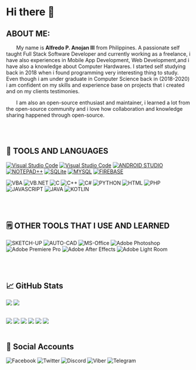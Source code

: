 # Hi there 👋
  
## ABOUT ME:
&nbsp;&nbsp;&nbsp;&nbsp;&nbsp;&nbsp; My name is **Alfredo P. Anojan III** from Philippines. A passionate self taught Full Stack Software Developer and currently working as a freelance, i have also experiences in Mobile App Development, Web Development,and i have also a knowledge about Computer Hardwares. I started self studying back in 2018 when i found programming very interesting thing to study.  Even though i am under graduate in Computer Science back in (2018-2020) i am confident on my skills and experience base on projects that i created and on my clients testimonies.

&nbsp;&nbsp;&nbsp;&nbsp;&nbsp;&nbsp; I am also an open-source enthusiast and maintainer, i learned a lot from the open-source community and i love how collaboration and knowledge sharing happened through open-source.

<br />
<br />

## 🔧 TOOLS AND LANGUAGES
[![Visual Studio Code](https://img.shields.io/badge/Visual_Studio_Code-505050?style=for-the-badge&logo=visual-studio-code&logoColor=ffffff)](https://code.visualstudio.com/)
[![Visual Studio Code](https://img.shields.io/badge/Visual_Studio-505050?style=for-the-badge&logo=visual-studio&logoColor=ffffff)](https://visualstudio.microsoft.com/)
[![ANDROID STUDIO](https://img.shields.io/badge/ANDROID_STUDIO-505050?style=for-the-badge&logo=android-studio&logoColor=ffffff)](https://developer.android.com/studio?gclid=Cj0KCQiAjbagBhD3ARIsANRrqEswSmsPOtJ7pdkuC6hcdUzZ15fDo6j4jzmbiebAW-kw_9uAwlQTSP0aAkK6EALw_wcB&gclsrc=aw.ds)
[![NOTEPAD++](https://img.shields.io/badge/NOTEPAD%2B%2B-505050?style=for-the-badge&logo=notepad%2B%2B&logoColor=ffffff)](https://notepad-plus-plus.org/downloads/)
[![SQLite](https://img.shields.io/badge/SQLite-505050?style=for-the-badge&logo=sqlite&logoColor=ffffff)](https://www.sqlite.org/index.html)
[![MYSQL](https://img.shields.io/badge/MYSQL-505050?style=for-the-badge&logo=mysql&logoColor=ffffff)](https://www.mysql.com/)
[![FIREBASE](https://img.shields.io/badge/FIREBASE-505050?style=for-the-badge&logo=firebase&logoColor=ffffff)](https://firebase.google.com/)

![VBA](https://img.shields.io/badge/VBA-505050?style=for-the-badge)
![VB.NET](https://img.shields.io/badge/VB.NET-505050?style=for-the-badge)
![C](https://img.shields.io/badge/C-505050?style=for-the-badge&logo=C&logoColor=ffffff)
![C++](https://img.shields.io/badge/C%2B%2B-505050?style=for-the-badge&logo=c%2B%2B&logoColor=ffffff)
![C#](https://img.shields.io/badge/C%23-505050?style=for-the-badge&logo=csharp&logoColor=ffffff)
![PYTHON](https://img.shields.io/badge/PYTHON-505050?style=for-the-badge&logo=python&logoColor=ffffff)
![HTML](https://img.shields.io/badge/HTML-505050?style=for-the-badge)
![PHP](https://img.shields.io/badge/PHP-505050?style=for-the-badge&logo=php&logoColor=ffffff)
![JAVASCRIPT](https://img.shields.io/badge/JAVASCRIPT-505050?style=for-the-badge&logo=javascript&logoColor=ffffff)
![JAVA](https://img.shields.io/badge/JAVA-505050?style=for-the-badge)
![KOTLIN](https://img.shields.io/badge/KOTLIN-505050?style=for-the-badge&logo=kotlin&logoColor=ffffff)

<br />
<br />

## 🗒️ OTHER TOOLS THAT I USE AND LEARNED
![SKETCH-UP](https://img.shields.io/badge/SKETCH--UP-505050?style=for-the-badge)
![AUTO-CAD](https://img.shields.io/badge/AUTO--CAD-505050?style=for-the-badge)
![MS-Office](https://img.shields.io/badge/MS--Office-505050?style=for-the-badge&logo=microsoft-office&logoColor=ffffff)
![Adobe Photoshop](https://img.shields.io/badge/Adobe_Photoshop-505050?style=for-the-badge&logo=adobe-photoshop&logoColor=ffffff)
![Adobe Premiere Pro](https://img.shields.io/badge/Adobe_Premiere_Pro-505050?style=for-the-badge&logo=adobe-premiere-pro&logoColor=ffffff)
![Adobe After Effects](https://img.shields.io/badge/Adobe_After_Effects-505050?style=for-the-badge&logo=adobe-after-effects&logoColor=ffffff)
![Adobe Light Room](https://img.shields.io/badge/Adobe_Light_Room-505050?style=for-the-badge&logo=adobe-lightroom&logoColor=ffffff)

<br />
<br />

## &#x1f4c8; GitHub Stats
![](https://github.com/username/github-stats/blob/master/generated/overview.svg)
![](https://github.com/username/github-stats/blob/master/generated/languages.svg)
<br />
<br />


<img src="https://github-profile-trophy.vercel.app/?username=mrepol742&theme=dark" />
<img src="https://github-readme-streak-stats.herokuapp.com/?user=mrepol742&theme=dark" />
<img src="https://github-readme-stats.vercel.app/api/top-langs/?username=mrepol742&theme=dark" />
<img src="https://github-readme-stats-git-masterrstaa-rickstaa.vercel.app/api?username=mrepol742&theme=dark" />
<img src="https://github-profile-summary-cards.vercel.app/api/cards/profile-details?username=mrepol742&theme=github_dark" />
<img src="https://github-readme-activity-graph.cyclic.app/graph?username=mrepol742&theme=github-compact" />

<br />
<br />

## 🔧 Social Accounts
![Facebook](https://img.shields.io/badge/Facebook-505050?style=for-the-badge&logo=facebook&logoColor=ffffff)
![Twitter](https://img.shields.io/badge/Twitter-505050?style=for-the-badge&logo=twitter&logoColor=ffffff)
![Discord](https://img.shields.io/badge/Discord-505050?style=for-the-badge&logo=discord&logoColor=ffffff)
![Viber](https://img.shields.io/badge/Viber-505050?style=for-the-badge&logo=viber&logoColor=ffffff)
![Telegram](https://img.shields.io/badge/Telegram-505050?style=for-the-badge&logo=telegram&logoColor=ffffff)







